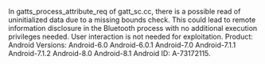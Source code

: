 In gatts_process_attribute_req of gatt_sc.cc, there is a possible read of uninitialized data due to a missing bounds check. This could lead to remote information disclosure in the Bluetooth process with no additional execution privileges needed. User interaction is not needed for exploitation. Product: Android Versions: Android-6.0 Android-6.0.1 Android-7.0 Android-7.1.1 Android-7.1.2 Android-8.0 Android-8.1 Android ID: A-73172115.